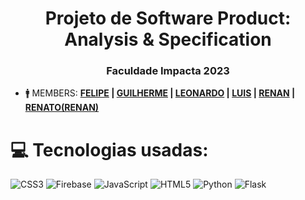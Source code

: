 <h1 align="center">Projeto de Software Product: Analysis & Specification</h1>
<h3 align="center">Faculdade Impacta 2023</h3>

- 🚹 MEMBERS: **<a href="https://www.linkedin.com/in/felipearaujosouza/">FELIPE</a> | <a href="https://www.linkedin.com/in/guilherme-antonio-conte-7008b5201/">GUILHERME</a> | <a href="https://www.linkedin.com/in/leonardo-escalada-a22a5521a/">LEONARDO</a> | <a href="https://www.linkedin.com/in/luis-henrique-genda-9246a91b8/">LUIS</a> | <a href="https://www.linkedin.com/in/renan-ribeiro-ba127a72/">RENAN</a> | <a href="https://www.linkedin.com/in/renan-r-resende/">RENATO(RENAN)</a>**

<p align="left">

# 💻 Tecnologias usadas:

![CSS3](https://img.shields.io/badge/css3-%231572B6.svg?style=for-the-badge&logo=css3&logoColor=white) ![Firebase](https://img.shields.io/badge/firebase-%23039BE5.svg?style=for-the-badge&logo=firebase) ![JavaScript](https://img.shields.io/badge/javascript-%23323330.svg?style=for-the-badge&logo=javascript&logoColor=%23F7DF1E) ![HTML5](https://img.shields.io/badge/html5-%23E34F26.svg?style=for-the-badge&logo=html5&logoColor=white) ![Python](https://img.shields.io/badge/python-3670A0?style=for-the-badge&logo=python&logoColor=ffdd54) ![Flask](https://img.shields.io/badge/flask-%23000.svg?style=for-the-badge&logo=flask&logoColor=white)

</p>
